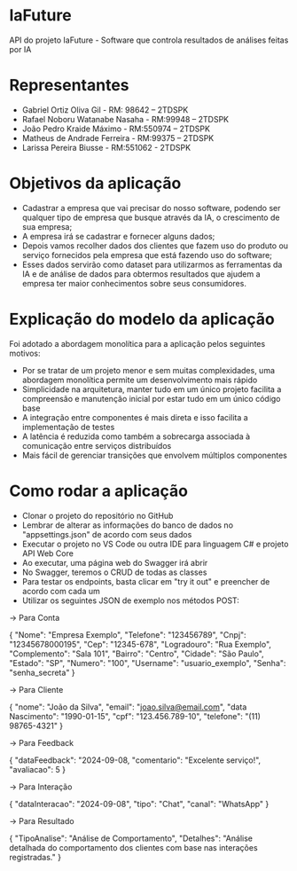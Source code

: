 # IaFuture

API do projeto IaFuture - Software que controla resultados de análises feitas por IA

# Representantes 

- Gabriel Ortiz Oliva Gil - RM: 98642 – 2TDSPK
- Rafael Noboru Watanabe Nasaha - RM:99948 – 2TDSPK
- João Pedro Kraide Máximo - RM:550974 – 2TDSPK
- Matheus de Andrade Ferreira - RM:99375 – 2TDSPK
- Larissa Pereira Biusse - RM:551062 - 2TDSPK

# Objetivos da aplicação

- Cadastrar a empresa que vai precisar do nosso software, podendo ser qualquer tipo de empresa que busque através da IA, o crescimento de sua empresa;
- A empresa irá se cadastrar e fornecer alguns dados;
- Depois vamos recolher dados dos clientes que fazem uso do produto ou serviço fornecidos pela empresa que está fazendo uso do software;
- Esses dados servirão como dataset para utilizarmos as ferramentas da IA e de análise de dados para obtermos resultados que ajudem a empresa ter maior conhecimentos sobre seus consumidores.

# Explicação do modelo da aplicação

Foi adotado a abordagem monolítica para a aplicação pelos seguintes motivos:

- Por se tratar de um projeto menor e sem muitas complexidades, uma abordagem monolítica permite um desenvolvimento mais rápido
- Simplicidade na arquitetura, manter tudo em um único projeto facilita a compreensão e manutenção inicial por estar tudo em um único código base
- A integração entre componentes é mais direta e isso facilita a implementação de testes
- A latência é reduzida como também a sobrecarga associada à comunicação entre serviços distribuídos 
- Mais fácil de gerenciar transições que envolvem múltiplos componentes 

# Como rodar a aplicação

- Clonar o projeto do repositório no GitHub
- Lembrar de alterar as informações do banco de dados no "appsettings.json" de acordo com seus dados
- Executar o projeto no VS Code ou outra IDE para linguagem C# e projeto API Web Core
- Ao executar, uma página web do Swagger irá abrir
- No Swagger, teremos o CRUD de todas as classes 
- Para testar os endpoints, basta clicar em "try it out" e preencher de acordo com cada um
- Utilizar os seguintes JSON de exemplo nos métodos POST:
	
-> Para Conta
 
{
  "Nome": "Empresa Exemplo",
  "Telefone": "123456789",
  "Cnpj": "12345678000195",
  "Cep": "12345-678",
  "Logradouro": "Rua Exemplo",
  "Complemento": "Sala 101",
  "Bairro": "Centro",
  "Cidade": "São Paulo",
  "Estado": "SP",
  "Numero": "100",
  "Username": "usuario_exemplo",
  "Senha": "senha_secreta"
}

-> Para Cliente

{
  "nome": "João da Silva",
  "email": "joao.silva@email.com",
  "data Nascimento": "1990-01-15",
  "cpf": "123.456.789-10",
  "telefone": "(11) 98765-4321"
}

-> Para Feedback

{
  "dataFeedback": "2024-09-08,
  "comentario": "Excelente serviço!",
  "avaliacao": 5
}

-> Para Interação

{
  "dataInteracao": "2024-09-08",
  "tipo": "Chat",
  "canal": "WhatsApp"
}

-> Para Resultado

{
  "TipoAnalise": "Análise de Comportamento",
  "Detalhes": "Análise detalhada do comportamento dos clientes com base nas interações registradas."
}
